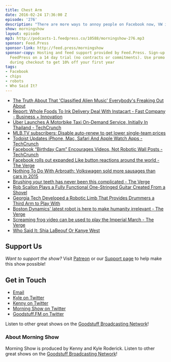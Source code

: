 ```yaml
---
title: Chest Arm
date: 2016-02-24 17:36:00 Z
episode: '276'
description: "There are more ways to annoy people on Facebook now, VW is a better sausage-seller than car-seller, Let your phone record your most intimate teeth moments, Robots can't get knocked down ever again, Who Said It?, and more."
show: morningshow
layout: episode
mp3: http://podcasts-1.feedpress.co/10588/morningshow-276.mp3
sponsor: Feed.Press
sponsor-link: http://feed.press/morningshow
sponsor-copy: Hosting and feed support provided by Feed.Press. Sign-up today and try
  FeedPress on a 14 day trial (no contracts or commitments). Use promo code `morningshow`
  during checkout to get 10% off your first year
tags:
- Facebook
- chips
- robots
- Who Said It?
---
```


* [The Truth About That 'Classified Alien Music' Everybody's Freaking Out About](http://gizmodo.com/this-classified-alien-music-the-internet-is-freaking-ou-1760628645)
* [Report: Whole Foods To Ink Delivery Deal With Instacart - Fast Company - Business + Innovation](http://www.fastcompany.com/3057078/most-innovative-companies/report-whole-foods-to-ink-delivery-deal-with-instacart?partner=rss&utm_source=feedburner&utm_medium=feed&utm_campaign=Feed%3A+fastcompany%2Fheadlines+%28Fast+Company%29)
* [Uber Launches A Motorbike Taxi On-Demand Service, Initially In Thailand - TechCrunch](http://techcrunch.com/2016/02/23/uber-launches-a-motorbike-taxi-on-demand-service-initially-in-thailand/?ncid=rss&utm_source=feedburner&utm_medium=feed&utm_campaign=Feed%3A+Techcrunch+%28TechCrunch%29)
* [MLB.TV subscribers: Disable auto-renew to get lower single-team prices](http://www.techhive.com/article/3036145/streaming-services/mlbtv-subscribers-disable-auto-renew-to-get-lower-single-team-prices.html#tk.rss_all)
* [Todoist Updates iPhone, Mac, Safari And Apple Watch Apps - TechCrunch](http://techcrunch.com/2016/02/24/todoist-updates-iphone-mac-safari-and-apple-watch-apps/?ncid=rss&utm_source=feedburner&utm_medium=feed&utm_campaign=Feed%3A+Techcrunch+%28TechCrunch%29)
* [Facebook “Birthday Cam” Encourages Videos, Not Robotic Wall Posts - TechCrunch](http://techcrunch.com/2016/02/22/insert-generic-birthday-message/?ncid=rss&utm_source=feedburner&utm_medium=feed&utm_campaign=Feed%3A+Techcrunch+%28TechCrunch%29)
* [Facebook rolls out expanded Like button reactions around the world - The Verge](http://www.theverge.com/2016/2/24/11094374/facebook-reactions-like-button)
* [Nothing To Do With Arbroath: Volkswagen sold more sausages than cars in 2015](http://arbroath.blogspot.com/2016/02/volkswagen-sold-more-sausages-than-cars.html)
* [Brushing your teeth has never been this complicated - The Verge](http://www.theverge.com/2016/2/22/11095502/oral-b-genius-toothbrush-smartphone-app-mirror-mount)
* [Rob Scallon Plays a Fully Functional One-Stringed Guitar Created From a Shovel](http://laughingsquid.com/rob-scallon-plays-a-fully-functional-one-stringed-guitar-created-from-a-shovel/)
* [Georgia Tech Developed a Robotic Limb That Provides Drummers a Third Arm to Play With](http://laughingsquid.com/georgia-tech-developed-a-robotic-limb-that-provides-drummers-a-third-arm-to-play-with/)
* [Boston Dynamics' latest robot is here to make humanity irrelevant - The Verge](http://www.theverge.com/2016/2/23/11103684/boston-dynamics-atlas-video-kicking)
* [Screaming frog video can be used to play the Imperial March - The Verge](http://www.theverge.com/2016/2/23/11101828/frog-youtube-imperial-march)
* [Who Said It: Shia LaBeouf Or Kanye West](http://www.buzzfeed.com/vikky/who-said-it-shia-labeouf-or-kanye-west-y65c#.xsqGNR9q8Y)

## Support Us
*Want to support the show?* Visit [Patreon](http://patreon.com/morningshow) or our [Support page](http://goodstuff.fm/support) to help make this show possible!

## Get in Touch
* [Email](mailto:kyle@goodstuff.fm)
* [Kyle on Twitter](http://twitter.com/dogburps)
* [Kenny on Twitter](http://twitter.com/pizzarobotics)
* [Morning Show on Twitter](http://twitter.com/morningshowam)
* [Goodstuff.FM on Twitter](http://twitter.com/goodstufffm)

Listen to other great shows on the [Goodstuff Broadcasting Network](http://goodstuff.fm/broadcasts)!

### About Morning Show
Morning Show is produced by Kenny and Kyle Roderick. Listen to other great shows on the [Goodstuff Broadcasting Network](http://goodstuff.fm/)!
